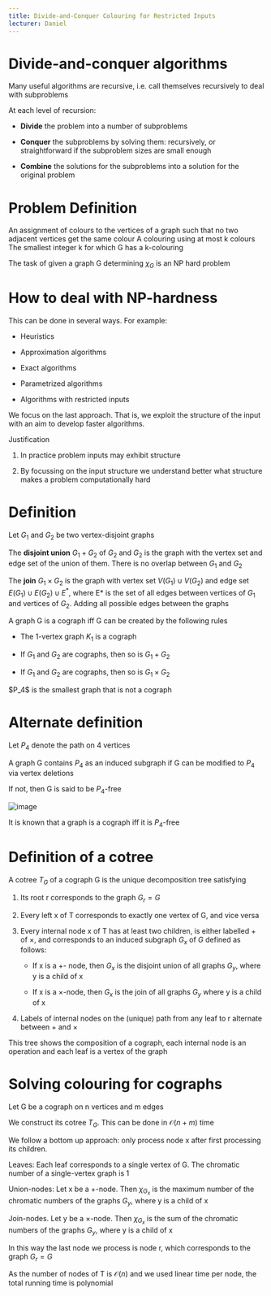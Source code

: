 ```yaml
---
title: Divide-and-Conquer Colouring for Restricted Inputs
lecturer: Daniel
---
```


# Divide-and-conquer algorithms

Many useful algorithms are recursive, i.e. call themselves recursively
to deal with subproblems

At each level of recursion:

-   **Divide** the problem into a number of subproblems

-   **Conquer** the subproblems by solving them: recursively, or
    straightforward if the subproblem sizes are small enough

-   **Combine** the solutions for the subproblems into a solution for
    the original problem

# Problem Definition

<Definition name="Colouring">
An assignment of colours to the vertices of a graph such that no two adjacent vertices get the same colour
</Definition>

<Definition name="k-colouring">
A colouring using at most k colours
</Definition>

<Definition name="Chromatic number $\chi_G$">
The smallest integer k for which G has a k-colouring
</Definition>

The task of given a graph G determining $\chi_G$ is an NP hard problem

# How to deal with NP-hardness

This can be done in several ways. For example:

-   Heuristics

-   Approximation algorithms

-   Exact algorithms

-   Parametrized algorithms

-   Algorithms with restricted inputs

We focus on the last approach. That is, we exploit the structure of the
input with an aim to develop faster algorithms.

Justification

1.  In practice problem inputs may exhibit structure

2.  By focussing on the input structure we understand better what
    structure makes a problem computationally hard

# Definition

Let $G_1$ and $G_2$ be two vertex-disjoint graphs

The **disjoint union** $G_1+G_2$ of $G_2$ and $G_2$ is the graph with
the vertex set and edge set of the union of them. There is no overlap
between $G_1$ and $G_2$

The **join** $G_1\times G_2$ is the graph with vertex set
$V(G_1)\cup V(G_2)$ and edge set $E(G_1)\cup E(G_2)\cup E^*$, where E\*
is the set of all edges between vertices of $G_1$ and vertices of $G_2$.
Adding all possible edges between the graphs

A graph G is a cograph iff G can be created by the following rules

-   The 1-vertex graph $K_1$ is a cograph

-   If $G_1$ and $G_2$ are cographs, then so is $G_1+G_2$

-   If $G_1$ and $G_2$ are cographs, then so is $G_1\times G_2$

<Important>
$P_4$ is the smallest graph that is not a cograph
</Important>

# Alternate definition

Let $P_4$ denote the path on 4 vertices

A graph G contains $P_4$ as an induced subgraph if G can be modified to
$P_4$ via vertex deletions

If not, then G is said to be $P_4$-free

![image](/img/Year_2/Theory_of_Computation/AAC/divide/p4.webp)

It is known that a graph is a cograph iff it is $P_4$-free

# Definition of a cotree

A cotree $T_G$ of a cograph G is the unique decomposition tree
satisfying

1.  Its root r corresponds to the graph $G_r=G$

2.  Every left x of T corresponds to exactly one vertex of G, and vice
    versa

3.  Every internal node x of T has at least two children, is either
    labelled + of $\times$, and corresponds to an induced subgraph $G_x$
    of $G$ defined as follows:

    -   If x is a +- node, then $G_x$ is the disjoint union of all
        graphs $G_y$, where y is a child of x

    -   If x is a $\times$-node, then $G_x$ is the join of all graphs
        $G_y$ where y is a child of x

4.  Labels of internal nodes on the (unique) path from any leaf to r
    alternate between + and $\times$

This tree shows the composition of a cograph, each internal node is an
operation and each leaf is a vertex of the graph

# Solving colouring for cographs

Let G be a cograph on n vertices and m edges

We construct its cotree $T_G$. This can be done in $\mathcal{O}(n+m)$
time

We follow a bottom up approach: only process node x after first
processing its children.

Leaves: Each leaf corresponds to a single vertex of G. The chromatic
number of a single-vertex graph is 1

Union-nodes: Let x be a +-node. Then $\chi_{G_x}$ is the maximum number
of the chromatic numbers of the graphs $G_y$, where y is a child of x

Join-nodes. Let y be a $\times$-node. Then $\chi_{G_x}$ is the sum of
the chromatic numbers of the graphs $G_y$, where y is a child of x

In this way the last node we process is node r, which corresponds to the
graph $G_r=G$

As the number of nodes of T is $\mathcal{O}(n)$ and we used linear time
per node, the total running time is polynomial
